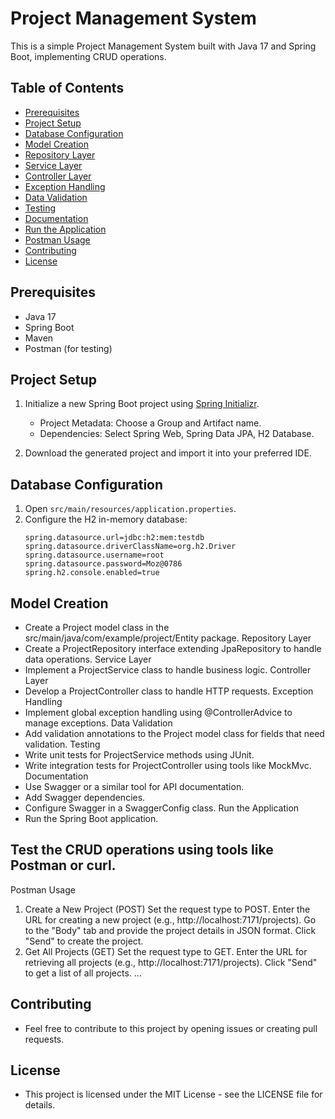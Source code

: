 # Project Management System

This is a simple Project Management System built with Java 17 and Spring Boot, implementing CRUD operations.

## Table of Contents

- [Prerequisites](#prerequisites)
- [Project Setup](#project-setup)
- [Database Configuration](#database-configuration)
- [Model Creation](#model-creation)
- [Repository Layer](#repository-layer)
- [Service Layer](#service-layer)
- [Controller Layer](#controller-layer)
- [Exception Handling](#exception-handling)
- [Data Validation](#data-validation)
- [Testing](#testing)
- [Documentation](#documentation)
- [Run the Application](#run-the-application)
- [Postman Usage](#postman-usage)
- [Contributing](#contributing)
- [License](#license)

## Prerequisites

- Java 17
- Spring Boot
- Maven
- Postman (for testing)

## Project Setup

1. Initialize a new Spring Boot project using [Spring Initializr](https://start.spring.io/).
    - Project Metadata: Choose a Group and Artifact name.
    - Dependencies: Select Spring Web, Spring Data JPA, H2 Database.

2. Download the generated project and import it into your preferred IDE.

## Database Configuration

1. Open `src/main/resources/application.properties`.
2. Configure the H2 in-memory database:
   ```properties
   spring.datasource.url=jdbc:h2:mem:testdb
   spring.datasource.driverClassName=org.h2.Driver
   spring.datasource.username=root
   spring.datasource.password=Moz@0786
   spring.h2.console.enabled=true

## Model Creation
- Create a Project model class in the src/main/java/com/example/project/Entity package.
Repository Layer
- Create a ProjectRepository interface extending JpaRepository to handle data operations.
Service Layer
- Implement a ProjectService class to handle business logic.
Controller Layer
- Develop a ProjectController class to handle HTTP requests.
Exception Handling
- Implement global exception handling using @ControllerAdvice to manage exceptions.
Data Validation
- Add validation annotations to the Project model class for fields that need validation.
Testing
- Write unit tests for ProjectService methods using JUnit.
- Write integration tests for ProjectController using tools like MockMvc.
Documentation
- Use Swagger or a similar tool for API documentation.
- Add Swagger dependencies.
- Configure Swagger in a SwaggerConfig class.
Run the Application
- Run the Spring Boot application.


## Test the CRUD operations using tools like Postman or curl.
Postman Usage
1. Create a New Project (POST)
   Set the request type to POST.
   Enter the URL for creating a new project (e.g., http://localhost:7171/projects).
   Go to the "Body" tab and provide the project details in JSON format.
   Click "Send" to create the project.
2. Get All Projects (GET)
   Set the request type to GET.
   Enter the URL for retrieving all projects (e.g., http://localhost:7171/projects).
   Click "Send" to get a list of all projects.
   ...

## Contributing
- Feel free to contribute to this project by opening issues or creating pull requests.

## License
- This project is licensed under the MIT License - see the LICENSE file for details.

